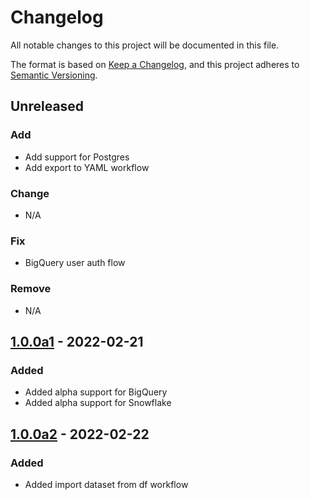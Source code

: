 # Changelog

All notable changes to this project will be documented in this file.

The format is based on [Keep a Changelog](https://keepachangelog.com/en/1.0.0/),
and this project adheres to [Semantic Versioning](https://semver.org/spec/v2.0.0.html).

## Unreleased

### Add
- Add support for Postgres
- Add export to YAML workflow

### Change
- N/A

### Fix
- BigQuery user auth flow

### Remove
- N/A

## [1.0.0a1] - 2022-02-21
### Added
- Added alpha support for BigQuery
- Added alpha support for Snowflake

## [1.0.0a2] - 2022-02-22
### Added
- Added import dataset from df workflow


[1.0.0a1]: https://pypi.org/project/rasgoql/1.0.0a1/
[1.0.0a2]: https://pypi.org/project/rasgoql/1.0.0a2/
